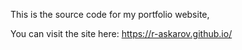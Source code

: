 This is the source code for my portfolio website,

You can visit the site here: https://r-askarov.github.io/
